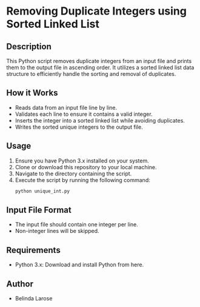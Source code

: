 # Removing Duplicate Integers using Sorted Linked List

## Description
This Python script removes duplicate integers from an input file and prints them to the output file in ascending order. It utilizes a sorted linked list data structure to efficiently handle the sorting and removal of duplicates.

## How it Works
- Reads data from an input file line by line.
- Validates each line to ensure it contains a valid integer.
- Inserts the integer into a sorted linked list while avoiding duplicates.
- Writes the sorted unique integers to the output file.

## Usage
1. Ensure you have Python 3.x installed on your system.
2. Clone or download this repository to your local machine.
3. Navigate to the directory containing the script.
4. Execute the script by running the following command:
   ```bash
   python unique_int.py

## Input File Format
- The input file should contain one integer per line.
- Non-integer lines will be skipped.

## Requirements
* Python 3.x: Download and install Python from here.

## Author
* Belinda Larose
